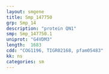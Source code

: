 ```yaml
---
layout: smgene
title: Smp_147750
grp: Smp_14
description: "protein QN1"
smp: Smp_147750.1
uniprot: "G4VDM3"
length:  1683
cdd: "COG1196, TIGR02168, pfam05483"
kk: ns
categories: sm
---
```

